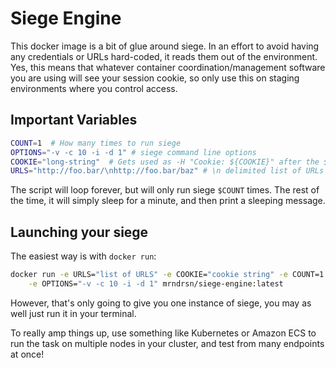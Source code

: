 # Siege Engine

This docker image is a bit of glue around siege.  In an effort to avoid having
any credentials or URLs hard-coded, it reads them out of the environment.  Yes,
this means that whatever container coordination/management software you are
using will see your session cookie, so only use this on staging environments
where you control access.

## Important Variables
```bash
COUNT=1  # How many times to run siege
OPTIONS="-v -c 10 -i -d 1" # siege command line options
COOKIE="long-string"  # Gets used as -H "Cookie: ${COOKIE}" after the $OPTIONS
URLS="http://foo.bar/\nhttp://foo.bar/baz" # \n delimited list of URLs to hit
```

The script will loop forever, but will only run siege `$COUNT` times. The rest
of the time, it will simply sleep for a minute, and then print a sleeping
message.

## Launching your siege
The easiest way is with `docker run`:
```bash
docker run -e URLS="list of URLS" -e COOKIE="cookie string" -e COUNT=1 \
    -e OPTIONS="-v -c 10 -i -d 1" mrndrsn/siege-engine:latest
```

However, that's only going to give you one instance of siege, you may as well
just run it in your terminal.

To really amp things up, use something like Kubernetes or Amazon ECS to run the
task on multiple nodes in your cluster, and test from many endpoints at once!
